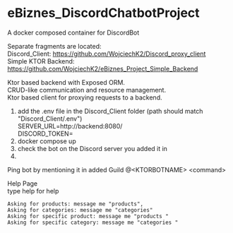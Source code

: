 # eBiznes_DiscordChatbotProject  
A docker composed container for DiscordBot  

Separate fragments are located:  
Discord_Client: https://github.com/WojciechK2/Discord_proxy_client  
Simple KTOR Backend: https://github.com/WojciechK2/eBiznes_Project_Simple_Backend  

Ktor based backend with Exposed ORM.   
CRUD-like communication and resource management.   
Ktor based client for proxying requests to a backend.  

1. add the .env file in the Discord_Client folder (path should match "Discord_Client/.env")  
	SERVER_URL=http://backend:8080/  
	DISCORD_TOKEN=<your token>    
2. 
	docker compose up  
3.
	check the bot on the Discord server you added it in  
4.

Ping bot by mentioning it in added Guild @\<KTORBOTNAME\> \<command\>  

Help Page  
	type help for help  
	
	Asking for products: message me "products",  
	Asking for categories: message me "categories"  
	Asking for specific product: message me "products "  
	Asking for specific category: message me "categories "  
